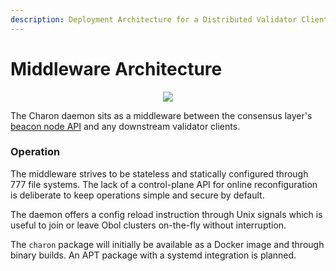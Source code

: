 ```yaml
---
description: Deployment Architecture for a Distributed Validator Client
---
```


# Middleware Architecture

<p align="center"><img src="/img/DistributedValidatorCluster.svg" /></p>

The Charon daemon sits as a middleware between the consensus layer's [beacon node API](https://ethereum.github.io/beacon-APIs/) and any downstream validator clients. 

### Operation

The middleware strives to be stateless and statically configured through 777 file systems. The lack of a control-plane API for online reconfiguration is deliberate to keep operations simple and secure by default.

The daemon offers a config reload instruction through Unix signals which is useful to join or leave Obol clusters on-the-fly without interruption.

The `charon` package will initially be available as a Docker image and through binary builds. An APT package with a systemd integration is planned.
